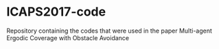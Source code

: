 # ICAPS2017-code
Repository containing the codes that were used in the paper Multi-agent Ergodic Coverage with Obstacle Avoidance 
